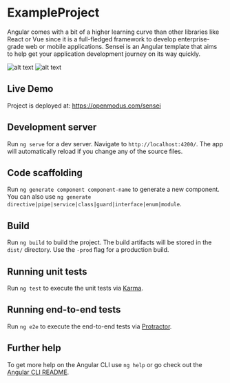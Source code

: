 # ExampleProject

Angular comes with a bit of a higher learning curve than other libraries like React or Vue since it is a full-fledged framework to develop enterprise-grade web or mobile applications.
Sensei is an Angular template that aims to help get your application development journey on its way quickly.

![alt text](https://openmodus.com/sensei/sensei-preview-1.jpg "Sensei")
![alt text](https://openmodus.com/sensei/sensei-preview-2.jpg "Sensei")

## Live Demo

Project is deployed at: https://openmodus.com/sensei

## Development server

Run `ng serve` for a dev server. Navigate to `http://localhost:4200/`. The app will automatically reload if you change any of the source files.

## Code scaffolding

Run `ng generate component component-name` to generate a new component. You can also use `ng generate directive|pipe|service|class|guard|interface|enum|module`.

## Build

Run `ng build` to build the project. The build artifacts will be stored in the `dist/` directory. Use the `-prod` flag for a production build.

## Running unit tests

Run `ng test` to execute the unit tests via [Karma](https://karma-runner.github.io).

## Running end-to-end tests

Run `ng e2e` to execute the end-to-end tests via [Protractor](http://www.protractortest.org/).

## Further help

To get more help on the Angular CLI use `ng help` or go check out the [Angular CLI README](https://github.com/angular/angular-cli/blob/master/README.md).

